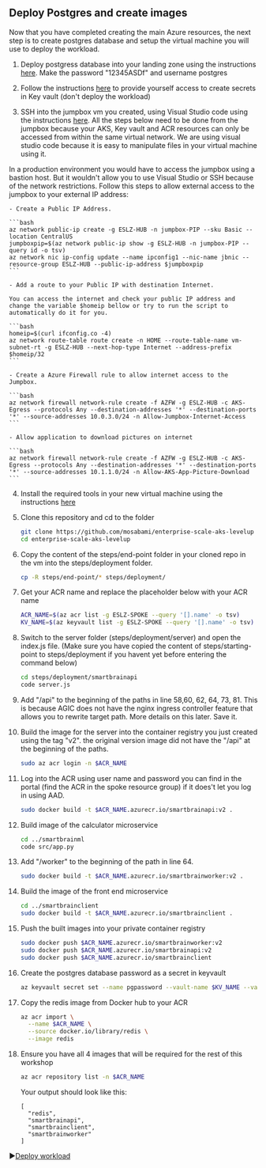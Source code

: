 ## Deploy Postgres and create images

Now that you have completed creating the main Azure resources, the next step is to create postgres database and setup the virtual machine you will use to deploy the workload.

1. Deploy postgress database into your landing zone using the instructions [here](./portgress-resource-deployment/README.md). Make the password "12345ASDf" and username postgres

2. Follow the instructions [here](https://github.com/Azure/Enterprise-Scale-for-AKS/blob/main/Scenarios/AKS-Secure-Baseline-PrivateCluster/Bicep/07-workload.md#provide-yourself-access-to-create-secrets-in-your-key-vault) to provide yourself access to create secrets in Key vault (don't deploy the workload)

3. SSH into the jumpbox vm you created, using Visual Studio code using the instructions [here](https://github.com/Azure/Enterprise-Scale-for-AKS/blob/main/Scenarios/AKS-Secure-Baseline-PrivateCluster/Terraform/08-workload.md#option-1-connecting-into-the-server-dev-linux-vm-using-ssh-and-vs-code). All the steps below need to be done from the jumpbox because your AKS, Key vault and ACR resources can only be accessed from within the same virtual network. We are using visual studio code because it is easy to manipulate files in your virtual machine using it.

In a production environment you would have to access the jumpbox using a bastion host. But it wouldn't allow you to use Visual Studio or SSH because of the network restrictions. Follow this steps to allow external access to the jumpbox to your external IP address:

    - Create a Public IP Address.
         
    ```bash
    az network public-ip create -g ESLZ-HUB -n jumpbox-PIP --sku Basic --location CentralUS
    jumpboxpip=$(az network public-ip show -g ESLZ-HUB -n jumpbox-PIP --query id -o tsv)
    az network nic ip-config update --name ipconfig1 --nic-name jbnic --resource-group ESLZ-HUB --public-ip-address $jumpboxpip 
    ```    

    - Add a route to your Public IP with destination Internet.
    
    You can access the internet and check your public IP address and change the variable $homeip bellow or try to run the script to automatically do it for you.

    ```bash
    homeip=$(curl ifconfig.co -4)
    az network route-table route create -n HOME --route-table-name vm-subnet-rt -g ESLZ-HUB --next-hop-type Internet --address-prefix $homeip/32
    ```
     
    - Create a Azure Firewall rule to allow internet access to the Jumpbox.
    
    ```bash
    az network firewall network-rule create -f AZFW -g ESLZ-HUB -c AKS-Egress --protocols Any --destination-addresses '*' --destination-ports '*' --source-addresses 10.0.3.0/24 -n Allow-Jumpbox-Internet-Access
    ```

    - Allow application to download pictures on internet
    
    ```bash
    az network firewall network-rule create -f AZFW -g ESLZ-HUB -c AKS-Egress --protocols Any --destination-addresses '*' --destination-ports '*' --source-addresses 10.1.1.0/24 -n Allow-AKS-App-Picture-Download
    ```
    
4. Install the required tools in your new virtual machine using the instructions [here](./portgress-resource-deployment/setupVM.md)

5. Clone this repository and cd to the folder

   ```bash
   git clone https://github.com/mosabami/enterprise-scale-aks-levelup
   cd enterprise-scale-aks-levelup
   ```

6. Copy the content of the steps/end-point folder in your cloned repo in the vm into the steps/deployment folder.

    ```bash
    cp -R steps/end-point/* steps/deployment/
    ```

7. Get your ACR name and replace the placeholder below with your ACR name

   ```bash
   ACR_NAME=$(az acr list -g ESLZ-SPOKE --query '[].name' -o tsv)
   KV_NAME=$(az keyvault list -g ESLZ-SPOKE --query '[].name' -o tsv)
   ```

8. Switch to the server folder (steps/deployment/server) and open the index.js file. (Make sure you have copied the content of steps/starting-point to steps/deployment if you havent yet before entering the command below)

   ```bash
   cd steps/deployment/smartbrainapi
   code server.js
   ```

9. Add "/api" to the beginning of the paths in line 58,60, 62, 64, 73, 81. This is because AGIC does not have the nginx ingress controller feature that allows you to rewrite target path. More details on this later. Save it.

10. Build the image for the server into the container registry you just created using the tag "v2". the original version image did not have the "/api" at the beginning of the paths.

    ```bash
    sudo az acr login -n $ACR_NAME
    ```

11. Log into the ACR using user name and password you can find in the portal (find the ACR in the spoke resource group) if it does't let you log in using AAD.

    ```bash
    sudo docker build -t $ACR_NAME.azurecr.io/smartbrainapi:v2 .
    ```

12. Build image of the calculator microservice

    ```bash
    cd ../smartbrainml
    code src/app.py
    ```

13. Add "/worker" to the beginning of the path in line 64.

    ```bash
    sudo docker build -t $ACR_NAME.azurecr.io/smartbrainworker:v2 .
    ```

14. Build the image of the front end microservice

    ```bash
    cd ../smartbrainclient
    sudo docker build -t $ACR_NAME.azurecr.io/smartbrainclient .
    ```

15. Push the built images into your private container registry

    ```bash
    sudo docker push $ACR_NAME.azurecr.io/smartbrainworker:v2
    sudo docker push $ACR_NAME.azurecr.io/smartbrainapi:v2
    sudo docker push $ACR_NAME.azurecr.io/smartbrainclient
    ```

16. Create the postgres database password as a secret in keyvault

    ```bash
    az keyvault secret set --name pgpassword --vault-name $KV_NAME --value "12345ASDf"
    ```

17. Copy the redis image from Docker hub to your ACR

    ```bash
    az acr import \
      --name $ACR_NAME \
      --source docker.io/library/redis \
      --image redis
    ```

18. Ensure you have all 4 images that will be required for the rest of this workshop

    ```bash
    az acr repository list -n $ACR_NAME
    ```

    Your output should look like this:

    ```output
    [
      "redis",
      "smartbrainapi",
      "smartbrainclient",
      "smartbrainworker"
    ]
    ```

:arrow_forward:[Deploy workload](./Deploy-workload.md)
